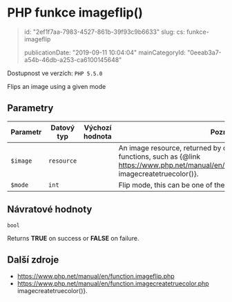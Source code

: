 PHP funkce imageflip()
======================

> id: "2ef1f7aa-7983-4527-861b-39f93c9b6633"
> slug:
> 	cs: funkce-imageflip
> 
> publicationDate: "2019-09-11 10:04:04"
> mainCategoryId: "0eeab3a7-a54b-46db-a253-ca6100145648"

Dostupnost ve verzích: `PHP 5.5.0`

Flips an image using a given mode


Parametry
--------------

| Parametr | Datový typ | Výchozí hodnota | Poznámka |
|-----|-----|-----|-----|
| `$image` | `resource` |  | An image resource, returned by one of the image creation functions, such as {@link https://www.php.net/manual/en/function.imagecreatetruecolor.php imagecreatetruecolor()}. |
| `$mode` | `int` |  | Flip mode, this can be one of the <b>IMG_FLIP_*</b> constants: |


Návratové hodnoty
----------------

`bool`

Returns <b>TRUE</b> on success or <b>FALSE</b> on failure.

Další zdroje
------------


- https://www.php.net/manual/en/function.imageflip.php
- https://www.php.net/manual/en/function.imagecreatetruecolor.php imagecreatetruecolor()}.
</p>
